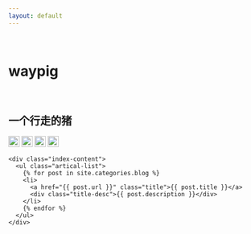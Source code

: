 ```yaml
---
layout: default
---
```


<body>
  <div class="index-wrapper">
    <div class="aside">
      <div class="info-card">
        <h1>waypig</h1>
        <h2>一个行走的猪</h2>
<a href="http://weibo.com/" target="_blank"><img src="http://www.weibo.com/favicon.ico" alt="" width="22"/></a>
<a href="http://www.zhihu.com/" target="_blank"><img src="https://static.zhihu.com/static/favicon.ico" alt="" width="22"/></a>
<a href="http://www.douban.com/" target="_blank"><img src="http://www.douban.com/favicon.ico" alt="" width="22"/></a>
<a href="http://instagram.com" target="_blank"><img src="http://d36xtkk24g8jdx.cloudfront.net/bluebar/00c6602/images/ico/favicon.ico" alt="" width="22"/></a>
      </div>
      <div id="particles-js"></div>
    </div>

    <div class="index-content">
      <ul class="artical-list">
        {% for post in site.categories.blog %}
        <li>
          <a href="{{ post.url }}" class="title">{{ post.title }}</a>
          <div class="title-desc">{{ post.description }}</div>
        </li>
        {% endfor %}
      </ul>
    </div>
  </div>
</body>
